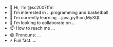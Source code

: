 - 👋 Hi, I’m @sc2007ffm
- 👀 I’m interested in ...programming and basketball 
- 🌱 I’m currently learning ...java,python,MySQL
- 💞️ I’m looking to collaborate on ...
- 📫 How to reach me ...
- 😄 Pronouns: ...
- ⚡ Fun fact: ...

<!---
sc2007ffm/sc2007ffm is a ✨ special ✨ repository because its `README.md` (this file) appears on your GitHub profile.
You can click the Preview link to take a look at your changes.
--->
